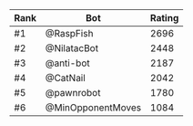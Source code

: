 Rank|Bot|Rating
---|---|---
#1|@RaspFish|2696
#2|@NilatacBot|2448
#3|@anti-bot|2187
#4|@CatNail|2042
#5|@pawnrobot|1780
#6|@MinOpponentMoves|1084

